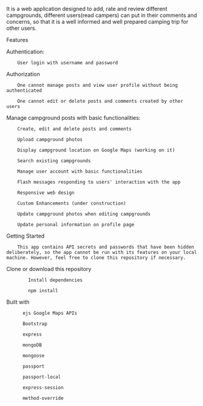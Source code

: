  It is a web application designed to add, rate and review different campgrounds, different users(read campers) can put in their comments and concerns, so that it is a well informed and well prepared camping trip for other users.
 
 Features
 
 Authentication:
 
        User login with username and password
        
 Authorization
 
        One cannot manage posts and view user profile without being authenticated
        
        One cannot edit or delete posts and comments created by other users
        
 Manage campground posts with basic functionalities:

        Create, edit and delete posts and comments
        
        Upload campground photos
        
        Display campground location on Google Maps (working on it)
        
        Search existing campgrounds
        
        Manage user account with basic functionalities
        
        Flash messages responding to users' interaction with the app
        
        Responsive web design
        
        Custom Enhancements (under construction)
        
        Update campground photos when editing campgrounds
        
        Update personal information on profile page

Getting Started

        This app contains API secrets and passwords that have been hidden deliberately, so the app cannot be run with its features on your local machine. However, feel free to clone this repository if necessary.

Clone or download this repository

            Install dependencies

            npm install

Built with

          ejs Google Maps APIs

          Bootstrap
  
          express

          mongoDB

          mongoose

          passport

          passport-local

          express-session

          method-override
